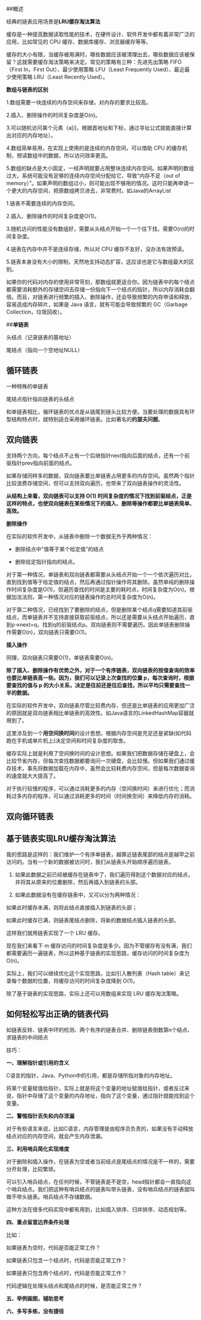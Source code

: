 ##概述

经典的链表应用场景是**LRU缓存淘汰算法**

缓存是一种提高数据读取性能的技术，在硬件设计、软件开发中都有着非常广泛的应用，比如常见的 CPU 缓存、数据库缓存、浏览器缓存等等。

缓存的大小有限，当缓存被用满时，哪些数据应该被清理出去，哪些数据应该被保留？这就需要缓存淘汰策略来决定。常见的策略有三种：先进先出策略 FIFO（First In，First Out）、最少使用策略 LFU（Least Frequently Used）、最近最少使用策略 LRU（Least Recently Used）。

**数组与链表的区别**

1.数组需要一块连续的内存空间来存储，对内存的要求比较高。

2.插入、删除操作的时间复杂度是O(n)。

3.可以随机访问某个元素（a[i]，根据首地址和下标，通过寻址公式就能直接计算出对应的内存地址）。

4.数组简单易用，在实现上使用的是连续的内存空间，可以借助 CPU 的缓存机制，预读数组中的数据，所以访问效率更高。

5.数组的缺点是大小固定，一经声明就要占用整块连续内存空间。如果声明的数组过大，系统可能没有足够的连续内存空间分配给它，导致“内存不足（out of memory）”。如果声明的数组过小，则可能出现不够用的情况。这时只能再申请一个更大的内存空间，把原数组拷贝进去，非常费时。如Java的ArrayList



1.链表不需要连续的内存空间。

2.插入、删除操作的时间复杂度是O(1)。

3.随机访问的性能没有数组好，需要从头结点开始一个一个往下找，需要O(n)的时间复杂度。

4.链表在内存中并不是连续存储，所以对 CPU 缓存不友好，没办法有效预读。

5.链表本身没有大小的限制，天然地支持动态扩容，这应该也是它与数组最大的区别。



如果你的代码对内存的使用非常苛刻，那数组就更适合你。因为链表中的每个结点都需要消耗额外的存储空间去存储一份指向下一个结点的指针，所以内存消耗会翻倍。而且，对链表进行频繁的插入、删除操作，还会导致频繁的内存申请和释放，容易造成内存碎片，如果是 Java 语言，就有可能会导致频繁的 GC（Garbage Collection，垃圾回收）。

##**单链表**

头结点（记录链表的基地址）

尾结点（指向一个空地址NULL）

## 循环链表

一种特殊的单链表

尾结点指针指向链表的头结点

和单链表相比，循环链表的优点是从链尾到链头比较方便。当要处理的数据具有环型结构特点时，就特别适合采用循环链表。比如著名的**约瑟夫问题**。

## 双向链表

支持两个方向，每个结点不止有一个后继指针next指向后面的结点，还有一个前驱指针prev指向前面的结点。

如果存储同样多的数据，双向链表要比单链表占用更多的内存空间。虽然两个指针比较浪费存储空间，但可以支持双向遍历，也带来了双向链表操作的灵活性。

**从结构上来看，双向链表可以支持 O(1) 时间复杂度的情况下找到前驱结点，正是这样的特点，也使双向链表在某些情况下的插入、删除等操作都要比单链表简单、高效。**

**删除操作**

在实际的软件开发中，从链表中删除一个数据无外乎两种情况：

- 删除结点中"值等于某个给定值"的结点

- 删除给定指针指向的结点。

对于第一种情况，单链表和双向链表都需要从头结点开始一个一个依次遍历对比，直到找到值等于给定值的结点，然后再通过指针操作将其删除。虽然单纯的删除操作时间复杂度是O(1)，但遍历查找的时间是主要的耗时点，时间复杂度为O(n)。根据加法法则，第一种情况对应的链表操作的总时间复杂度为O(n)。

对于第二种情况，已经找到了要删除的结点，但是删除某个结点q需要知道其前驱结点，而单链表并不支持直接获取前驱结点，所以还是需要从头结点开始遍历，直到p->next=q，找到q的前驱结点p。双向链表则不需要遍历。因此单链表删除操作需要O(n)，双向链表只需要O(1)。

**插入操作**

同理，双向链表只需要O(1)，单链表需要O(n)。

**除了插入、删除操作有优势之外，对于一个有序链表，双向链表的按值查询的效率也要比单链表高一些。因为，我们可以记录上次查找的位置 p，每次查询时，根据要查找的值与 p 的大小关系，决定是往前还是往后查找，所以平均只需要查找一半的数据。**

在实际的软件开发中，双向链表尽管比较费内存，但还是比单链表的应用更加广泛的原因就是双向链表相比单链表的高效性。如Java语言的LinkedHashMap容器就用到了。

这里涉及到一个**用空间换时间**的设计思想。根据内存空间是充足还是紧缺(如代码跑在手机或单片机上)决定空间和时间复杂度的取舍。

缓存实际上就是利用了空间换时间的设计思想。如果我们把数据存储在硬盘上，会比较节省内存，但每次查找数据都要询问一次硬盘，会比较慢。但如果我们通过缓存技术，事先将数据加载在内存中，虽然会比较耗费内存空间，但是每次数据查询的速度就大大提高了。

对于执行较慢的程序，可以通过消耗更多的内存（空间换时间）来进行优化；而消耗过多内存的程序，可以通过消耗更多的时间（时间换空间）来降低内存的消耗。

## 双向循环链表



## 基于链表实现LRU缓存淘汰算法

我的思路是这样的：我们维护一个有序单链表，越靠近链表尾部的结点是越早之前访问的。当有一个新的数据被访问时，我们从链表头开始顺序遍历链表。

1. 如果此数据之前已经被缓存在链表中了，我们遍历得到这个数据对应的结点，并将其从原来的位置删除，然后再插入到链表的头部。

2. 如果此数据没有在缓存链表中，又可以分为两种情况：

如果此时缓存未满，则将此结点直接插入到链表的头部；

如果此时缓存已满，则链表尾结点删除，将新的数据结点插入链表的头部。

这样我们就用链表实现了一个 LRU 缓存。

现在我们来看下 m 缓存访问的时间复杂度是多少。因为不管缓存有没有满，我们都需要遍历一遍链表，所以这种基于链表的实现思路，缓存访问的时间复杂度为 O(n)。

实际上，我们可以继续优化这个实现思路，比如引入散列表（Hash table）来记录每个数据的位置，将缓存访问的时间复杂度降到 O(1)。

除了基于链表的实现思路，实际上还可以用数组来实现 LRU 缓存淘汰策略。

## 如何轻松写出正确的链表代码

如链表反转、链表中环的检测、两个有序的链表合并、删除链表倒数第n个结点、求链表的中间结点

技巧：

**一、理解指针或引用的含义**

C语言的指针，Java、Python中的引用，都是存储所指对象的内存地址。

将某个变量赋值给指针，实际上就是将这个变量的地址赋值给指针，或者反过来说，指针中存储了这个变量的内存地址，指向了这个变量，通过指针就能找到这个变量。

**二、警惕指针丢失和内存泄漏**

对于有些语言来说，比如C语言，内存管理是由程序员负责的，如果没有手动释放结点对应的内存空间，就会产生内存泄漏。

**三、利用哨兵简化实现难度**

对于删除和插入操作，在链表为空或者当前结点是尾结点的情况是不一样的，需要分开处理，比较繁琐。

可以引入哨兵结点，在任何时候，不管链表是不是空，head指针都会一直指向这个哨兵结点。我们把这种有哨兵结点的链表叫带头链表，没有哨兵结点的链表就叫做不带头链表。哨兵结点不存储数据。

这种方法在很多代码实现中都有用到，比如插入排序、归并排序、动态规划等。

**四、重点留意边界条件处理**

比如：

如果链表为空时，代码是否能正常工作？

如果链表只包含一个结点时，代码是否能正常工作？

如果链表只包含两个结点时，代码是否能正常工作？

代码逻辑在处理头结点和尾结点的时候，是否能正常工作？

**五、举例画图，辅助思考**

**六、多写多练，没有捷径**







